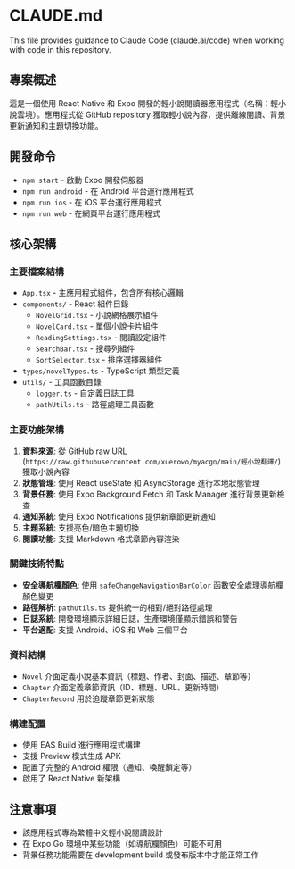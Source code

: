 # CLAUDE.md

This file provides guidance to Claude Code (claude.ai/code) when working with code in this repository.

## 專案概述
這是一個使用 React Native 和 Expo 開發的輕小說閱讀器應用程式（名稱：輕小說雲境）。應用程式從 GitHub repository 獲取輕小說內容，提供離線閱讀、背景更新通知和主題切換功能。

## 開發命令
- `npm start` - 啟動 Expo 開發伺服器
- `npm run android` - 在 Android 平台運行應用程式
- `npm run ios` - 在 iOS 平台運行應用程式  
- `npm run web` - 在網頁平台運行應用程式

## 核心架構

### 主要檔案結構
- `App.tsx` - 主應用程式組件，包含所有核心邏輯
- `components/` - React 組件目錄
  - `NovelGrid.tsx` - 小說網格展示組件
  - `NovelCard.tsx` - 單個小說卡片組件
  - `ReadingSettings.tsx` - 閱讀設定組件
  - `SearchBar.tsx` - 搜尋列組件
  - `SortSelector.tsx` - 排序選擇器組件
- `types/novelTypes.ts` - TypeScript 類型定義
- `utils/` - 工具函數目錄
  - `logger.ts` - 自定義日誌工具
  - `pathUtils.ts` - 路徑處理工具函數

### 主要功能架構
1. **資料來源**: 從 GitHub raw URL (`https://raw.githubusercontent.com/xuerowo/myacgn/main/輕小說翻譯/`) 獲取小說內容
2. **狀態管理**: 使用 React useState 和 AsyncStorage 進行本地狀態管理
3. **背景任務**: 使用 Expo Background Fetch 和 Task Manager 進行背景更新檢查
4. **通知系統**: 使用 Expo Notifications 提供新章節更新通知
5. **主題系統**: 支援亮色/暗色主題切換
6. **閱讀功能**: 支援 Markdown 格式章節內容渲染

### 關鍵技術特點
- **安全導航欄顏色**: 使用 `safeChangeNavigationBarColor` 函數安全處理導航欄顏色變更
- **路徑解析**: `pathUtils.ts` 提供統一的相對/絕對路徑處理
- **日誌系統**: 開發環境顯示詳細日誌，生產環境僅顯示錯誤和警告
- **平台適配**: 支援 Android、iOS 和 Web 三個平台

### 資料結構
- `Novel` 介面定義小說基本資訊（標題、作者、封面、描述、章節等）
- `Chapter` 介面定義章節資訊（ID、標題、URL、更新時間）
- `ChapterRecord` 用於追蹤章節更新狀態

### 構建配置
- 使用 EAS Build 進行應用程式構建
- 支援 Preview 模式生成 APK
- 配置了完整的 Android 權限（通知、喚醒鎖定等）
- 啟用了 React Native 新架構

## 注意事項
- 該應用程式專為繁體中文輕小說閱讀設計
- 在 Expo Go 環境中某些功能（如導航欄顏色）可能不可用
- 背景任務功能需要在 development build 或發布版本中才能正常工作